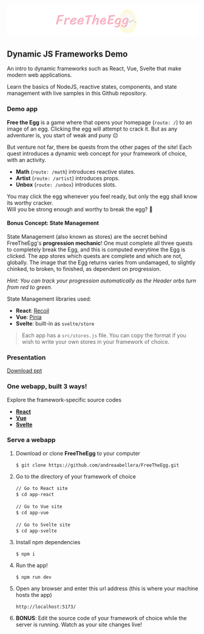 ![FreeTheEgg banner](/banner.png)


## Dynamic JS Frameworks Demo

An intro to dynamic frameworks such as React, Vue, Svelte that make modern web applications. 

Learn the basics of NodeJS, reactive states, components, and state management with live samples in this Github repository.


### Demo app

**Free the Egg** is a game where that opens your homepage (`route: /`) to an image of an egg. Clicking the egg will attempt to crack it. But as any adventurer is, you start of weak and puny ☹️ 

But venture not far, there be quests from the other pages of the site!
Each quest introduces a dynamic web concept for your framework of choice, with an activity.
- **Math** (`route: /math`) introduces reactive states.
- **Artist** (`route: /artist`) introduces props.
- **Unbox** (`route: /unbox`) introduces slots.

You may click the egg whenever you feel ready, but only the egg shall know its worthy cracker.  
Will you be strong enough and worthy to break the egg? 🥚

#### Bonus Concept: State Management

State Management (also known as stores) are the secret behind FreeTheEgg's **progression mechanic**! One must complete all three quests to completely break the Egg, and this is computed everytime the Egg is clicked. The app stores which quests are complete and which are not, globally. The image that the Egg returns varies from undamaged, to slightly chinked, to broken, to finished, as dependent on progression.

*Hint: You can track your progression automatically as the Header orbs turn from red to green.*

State Management libraries used:
- **React**: [Recoil](https://recoiljs.org/)
- **Vue**: [Pinia](https://pinia.vuejs.org/)
- **Svelte**: built-in as `svelte/store`

> Each app has a `src/stores.js` file. You can copy the format if you wish to write your own stores in your framework of choice.

### Presentation

[Download ppt](https://github.com/andreaabellera/FreeTheEgg/raw/main/WebDev_WICS_Feb_2023.pptx)


### One webapp, built 3 ways!

Explore the framework-specific source codes 

- [**React**](/app-react)
- [**Vue**](/app-vue)
- [**Svelte**](/app-svelte)


### Serve a webapp

1. Download or clone **FreeTheEgg** to your computer  
    ```
    $ git clone https://github.com/andreaabellera/FreeTheEgg.git
    ```

2. Go to the directory of your framework of choice  
    ```
    // Go to React site
    $ cd app-react

    // Go to Vue site
    $ cd app-vue

    // Go to Svelte site
    $ cd app-svelte
    ```

3. Install npm dependencies  
    ```
    $ npm i
    ```

4. Run the app!  
    ```
    $ npm run dev
    ```  

5. Open any browser and enter this url address (this is where your machine hosts the app)
    ```
    http://localhost:5173/
    ```  

6. **BONUS**: Edit the source code of your framework of choice while the server is running. Watch as your site changes live!
